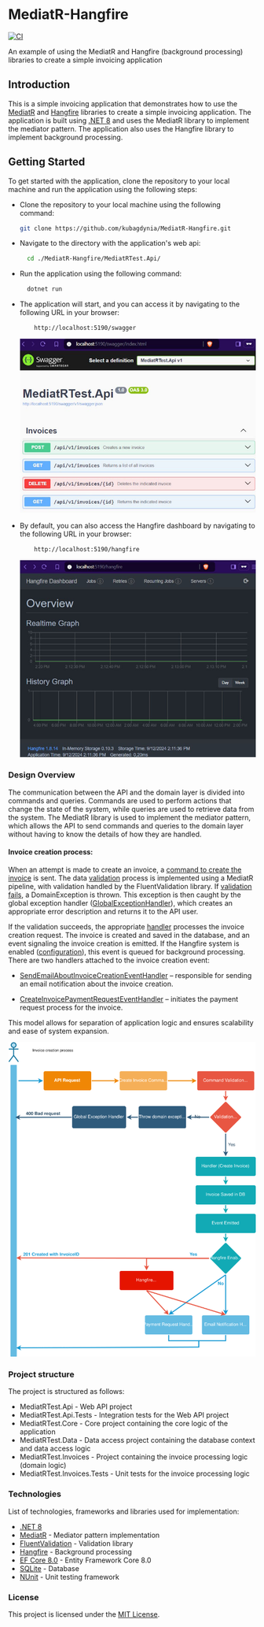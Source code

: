# MediatR-Hangfire

[![CI](https://img.shields.io/github/actions/workflow/status/kubagdynia/MediatR-Hangfire/dotnet.yml?branch=main)](https://github.com/kubagdynia/MediatR-Hangfire/actions?query=branch%3Amain)

An example of using the MediatR and Hangfire (background processing) libraries to create a simple invoicing application

## Introduction
This is a simple invoicing application that demonstrates how to use the [MediatR](https://github.com/jbogard/MediatR) and [Hangfire](https://www.hangfire.io/) libraries to create a simple invoicing application. The application is built using [.NET 8](https://dotnet.microsoft.com/en-us/download/dotnet/8.0) and uses the MediatR library to implement the mediator pattern. The application also uses the Hangfire library to implement background processing.

## Getting Started
To get started with the application, clone the repository to your local machine and run the application using the following steps:

- Clone the repository to your local machine using the following command:
  ```bash
  git clone https://github.com/kubagdynia/MediatR-Hangfire.git
  ```
- Navigate to the directory with the application's web api:
  ```bash
    cd ./MediatR-Hangfire/MediatRTest.Api/
  ```
- Run the application using the following command:
  ```bash
    dotnet run
  ```
  
- The application will start, and you can access it by navigating to the following URL in your browser:
  ```bash
      http://localhost:5190/swagger
  ```
  ![Hangfire Dashboard](.//docs/images/swagger.jpg)
  
- By default, you can also access the Hangfire dashboard by navigating to the following URL in your browser:
  ```bash
      http://localhost:5190/hangfire
  ```
  ![Hangfire Dashboard](.//docs/images/hangfire-dashboard.jpg)

### Design Overview

The communication between the API and the domain layer is divided into commands and queries. Commands are used to perform actions that change the state of the system, while queries are used to retrieve data from the system. The MediatR library is used to implement the mediator pattern, which allows the API to send commands and queries to the domain layer without having to know the details of how they are handled.

#### Invoice creation process:

When an attempt is made to create an invoice, a [command to create the invoice](https://github.com/kubagdynia/MediatR-Hangfire/blob/main/MediatRTest.Api/Invoices/CreateInvoice.cs) is sent. The data [validation](https://github.com/kubagdynia/MediatR-Hangfire/blob/main/MediatRTest.Core/Behaviors/ValidationBehavior.cs) process is implemented using a MediatR pipeline, with validation handled by the FluentValidation library. If [validation fails](https://github.com/kubagdynia/MediatR-Hangfire/blob/main/MediatRTest.Invoices/Commands/Validators/CreateInvoiceCommandValidator.cs), a DomainException is thrown. This exception is then caught by the global exception handler ([GlobalExceptionHandler](https://github.com/kubagdynia/MediatR-Hangfire/blob/main/MediatRTest.Core/Exceptions/GlobalExceptionHandler.cs)), which creates an appropriate error description and returns it to the API user.

If the validation succeeds, the appropriate [handler](https://github.com/kubagdynia/MediatR-Hangfire/blob/main/MediatRTest.Invoices/Commands/Handlers/CreateInvoiceHandler.cs) processes the invoice creation request. The invoice is created and saved in the database, and an event signaling the invoice creation is emitted. If the Hangfire system is enabled ([configuration](https://github.com/kubagdynia/MediatR-Hangfire/blob/main/MediatRTest.Api/appsettings.json)), this event is queued for background processing. There are two handlers attached to the invoice creation event:

- [SendEmailAboutInvoiceCreationEventHandler](https://github.com/kubagdynia/MediatR-Hangfire/blob/main/MediatRTest.Invoices/Events/Handlers/SendEmailAboutInvoiceCreationEventHandler.cs) – responsible for sending an email notification about the invoice creation.

- [CreateInvoicePaymentRequestEventHandler](https://github.com/kubagdynia/MediatR-Hangfire/blob/main/MediatRTest.Invoices/Events/Handlers/CreateInvoicePaymentRequestEventHandler.cs) – initiates the payment request process for the invoice.

This model allows for separation of application logic and ensures scalability and ease of system expansion.

![Invoice creation process](.//docs/images/invoice-creation-process.svg)

### Project structure

The project is structured as follows:

- MediatRTest.Api - Web API project
- MediatRTest.Api.Tests - Integration tests for the Web API project
- MediatRTest.Core - Core project containing the core logic of the application
- MediatRTest.Data - Data access project containing the database context and data access logic
- MediatRTest.Invoices - Project containing the invoice processing logic (domain logic)
- MediatRTest.Invoices.Tests - Unit tests for the invoice processing logic

### Technologies

List of technologies, frameworks and libraries used for implementation:

- [.NET 8](https://dotnet.microsoft.com/en-us/download/dotnet/8.0)
- [MediatR](https://github.com/jbogard/MediatR) - Mediator pattern implementation
- [FluentValidation](https://docs.fluentvalidation.net) - Validation library
- [Hangfire](https://www.hangfire.io/) - Background processing
- [EF Core 8.0](https://learn.microsoft.com/en-us/ef/core/what-is-new/ef-core-8.0/whatsnew) - Entity Framework Core 8.0
- [SQLite](https://www.sqlite.org/index.html) - Database
- [NUnit](https://nunit.org/) - Unit testing framework


### License
This project is licensed under the [MIT License](https://opensource.org/licenses/MIT).